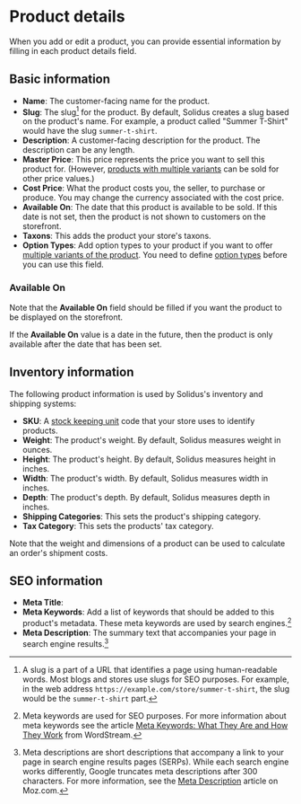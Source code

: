 # Product details

When you add or edit a product, you can provide essential information by filling
in each product details field.

<!-- TODO: Add screenshot of the "Product details" page -->

## Basic information

- **Name**: The customer-facing name for the product.
- **Slug**: The slug[^slug] for the product. By default, Solidus creates a slug
  based on the product's name. For example, a product called "Summer T-Shirt"
would have the slug `summer-t-shirt`.
- **Description**: A customer-facing description for the product. The
  description can be any length.
- **Master Price**: This price represents the price you want to sell this
  product for. (However, [products with multiple variants](#) can be
  sold for other price values.)
- **Cost Price**: What the product costs you, the seller, to purchase or
  produce. You may change the currency associated with the cost price.
- **Available On**: The date that this product is available to be sold. If this
  date is not set, then the product is not shown to customers on the storefront.
- **Taxons**: This adds the product your store's taxons.
- **Option Types**: Add option types to your product if you want to offer
  [multiple variants of the product](#). You need to define [option
  types](#option-types) before you can use this field.

<!-- TODO:
 Fill in (#) links to variants-related documentation.
-->

### Available On

Note that the **Available On** field should be filled if you want the product to
be displayed on the storefront. 

If the **Available On** value is a date in the future, then the product is only
available after the date that has been set.

[^slug]: A slug is a part of a URL that identifies a page using human-readable
  words. Most blogs and stores use slugs for SEO purposes. For example, in the
  web address `https://example.com/store/summer-t-shirt`, the slug would be the
  `summer-t-shirt` part.

## Inventory information

The following product information is used by Solidus's inventory and shipping
systems:

- **SKU**: A [stock keeping unit][sku] code that your store uses to identify
  products.
- **Weight**: The product's weight. By default, Solidus measures weight in
  ounces.
- **Height**: The product's height. By default, Solidus measures height in
  inches.
- **Width**: The product's width. By default, Solidus measures width in inches.
- **Depth**: The product's depth. By default, Solidus measures depth in inches.
- **Shipping Categories**: This sets the product's shipping category.
- **Tax Category**: This sets the products' tax category.

Note that the weight and dimensions of a product can be used to calculate an
order's shipment costs.

[sku]: https://en.wikipedia.org/wiki/Stock_keeping_unit

## SEO information

- **Meta Title**: 
- **Meta Keywords**: Add a list of keywords that should be added to this
  product's metadata. These meta keywords are used by search
  engines.[^meta-keywords]
- **Meta Description**: The summary text that accompanies your page in search
  engine results.[^meta-descriptions]

[^meta-keywords]: Meta keywords are used for SEO purposes. For more information
  about meta keywords see the article [Meta Keywords: What They Are and How They
  Work][meta-keywords] from WordStream.
[^meta-descriptions]: Meta descriptions are short descriptions that accompany a
  link to your page in search engine results pages (SERPs). While each search
  engine works differently, Google truncates meta descriptions after 300
  characters. For more information, see the [Meta Description][meta-description]
  article on Moz.com.

[meta-keywords]: https://www.wordstream.com/meta-keyword
[meta-description]: https://moz.com/learn/seo/meta-description
